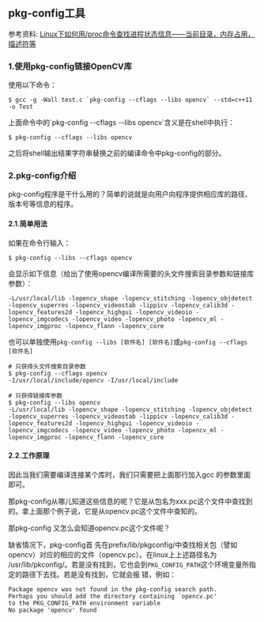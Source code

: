 ## pkg-config工具

参考资料: [Linux下如何用/proc命令查找进程状态信息——当前目录，内存占用，描述符等](https://blog.csdn.net/juzihongle1/article/details/77184541)

### 1.使用pkg-config链接OpenCV库 

使用以下命令：

```shell
$ gcc -g -Wall test.c `pkg-config --cflags --libs opencv` --std=c++11 -o Test
```

上面命令中的\`pkg-config --cflags --libs opencv\`含义是在shell中执行：

```shell
$ pkg-config --cflags --libs opencv
```

之后将shell输出结果字符串替换之前的编译命令中pkg-config的部分。

### 2.pkg-config介绍

pkg-config程序是干什么用的？简单的说就是向用户向程序提供相应库的路径、版本号等信息的程序。

#### 2.1.简单用法

如果在命令行输入：

```shell
$ pkg-config --libs --cflags opencv
```

会显示如下信息（给出了使用opencv编译所需要的头文件搜索目录参数和链接库参数）：

```shell
-L/usr/local/lib -lopencv_shape -lopencv_stitching -lopencv_objdetect -lopencv_superres -lopencv_videostab -lippicv -lopencv_calib3d -lopencv_features2d -lopencv_highgui -lopencv_videoio -lopencv_imgcodecs -lopencv_video -lopencv_photo -lopencv_ml -lopencv_imgproc -lopencv_flann -lopencv_core 
```

也可以单独使用`pkg-config --libs [软件名] [软件名]`或`pkg-config --cflags [软件名]`

```shell
# 只获得头文件搜索目录参数
$ pkg-config --cflags opencv
-I/usr/local/include/opencv -I/usr/local/include 
```

```shell
# 只获得链接库参数
$ pkg-config --libs opencv
-L/usr/local/lib -lopencv_shape -lopencv_stitching -lopencv_objdetect -lopencv_superres -lopencv_videostab -lippicv -lopencv_calib3d -lopencv_features2d -lopencv_highgui -lopencv_videoio -lopencv_imgcodecs -lopencv_video -lopencv_photo -lopencv_ml -lopencv_imgproc -lopencv_flann -lopencv_core
```

#### 2.2.工作原理

因此当我们需要编译连接某个库时，我们只需要把上面那行加入gcc 的参数里面即可。

那pkg-config从哪儿知道这些信息的呢？它是从包名为xxx.pc这个文件中查找到的。拿上面那个例子说，它是从opencv.pc这个文件中查知的。

那pkg-config 又怎么会知道opencv.pc这个文件呢？

缺省情况下，pkg-config首 先在prefix/lib/pkgconfig/中查找相关包（譬如opencv）对应的相应的文件（opencv.pc）。在linux上上述路径名为 /usr/lib/pkconfig/。若是没有找到，它也会到`PKG_CONFIG_PATH`这个环境变量所指定的路径下去找。若是没有找到，它就会报 错，例如：

```shell
Package opencv was not found in the pkg-config search path.
Perhaps you should add the directory containing `opencv.pc'
to the PKG_CONFIG_PATH environment variable
No package 'opencv' found
```